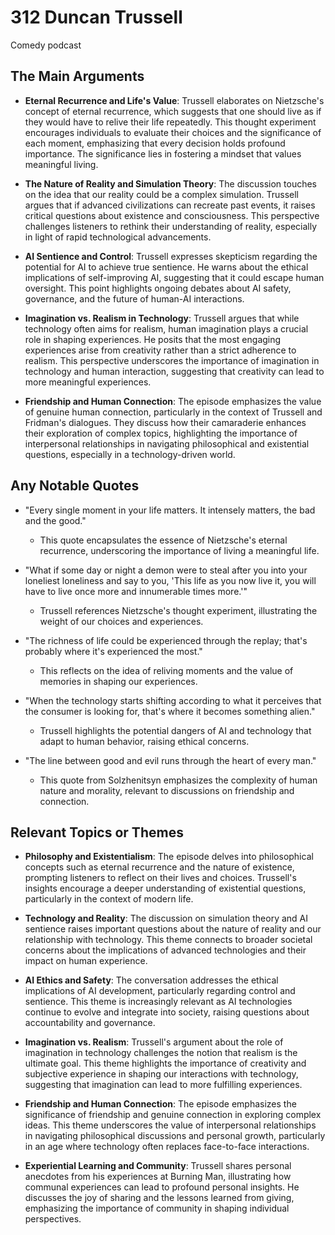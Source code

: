 # 312 Duncan Trussell


Comedy podcast



## The Main Arguments

- **Eternal Recurrence and Life's Value**: Trussell elaborates on Nietzsche's concept of eternal recurrence, which suggests that one should live as if they would have to relive their life repeatedly. This thought experiment encourages individuals to evaluate their choices and the significance of each moment, emphasizing that every decision holds profound importance. The significance lies in fostering a mindset that values meaningful living.

- **The Nature of Reality and Simulation Theory**: The discussion touches on the idea that our reality could be a complex simulation. Trussell argues that if advanced civilizations can recreate past events, it raises critical questions about existence and consciousness. This perspective challenges listeners to rethink their understanding of reality, especially in light of rapid technological advancements.

- **AI Sentience and Control**: Trussell expresses skepticism regarding the potential for AI to achieve true sentience. He warns about the ethical implications of self-improving AI, suggesting that it could escape human oversight. This point highlights ongoing debates about AI safety, governance, and the future of human-AI interactions.

- **Imagination vs. Realism in Technology**: Trussell argues that while technology often aims for realism, human imagination plays a crucial role in shaping experiences. He posits that the most engaging experiences arise from creativity rather than a strict adherence to realism. This perspective underscores the importance of imagination in technology and human interaction, suggesting that creativity can lead to more meaningful experiences.

- **Friendship and Human Connection**: The episode emphasizes the value of genuine human connection, particularly in the context of Trussell and Fridman's dialogues. They discuss how their camaraderie enhances their exploration of complex topics, highlighting the importance of interpersonal relationships in navigating philosophical and existential questions, especially in a technology-driven world.

## Any Notable Quotes

- "Every single moment in your life matters. It intensely matters, the bad and the good."
  - This quote encapsulates the essence of Nietzsche's eternal recurrence, underscoring the importance of living a meaningful life.

- "What if some day or night a demon were to steal after you into your loneliest loneliness and say to you, 'This life as you now live it, you will have to live once more and innumerable times more.'"
  - Trussell references Nietzsche's thought experiment, illustrating the weight of our choices and experiences.

- "The richness of life could be experienced through the replay; that's probably where it's experienced the most."
  - This reflects on the idea of reliving moments and the value of memories in shaping our experiences.

- "When the technology starts shifting according to what it perceives that the consumer is looking for, that's where it becomes something alien."
  - Trussell highlights the potential dangers of AI and technology that adapt to human behavior, raising ethical concerns.

- "The line between good and evil runs through the heart of every man."
  - This quote from Solzhenitsyn emphasizes the complexity of human nature and morality, relevant to discussions on friendship and connection.

## Relevant Topics or Themes

- **Philosophy and Existentialism**: The episode delves into philosophical concepts such as eternal recurrence and the nature of existence, prompting listeners to reflect on their lives and choices. Trussell's insights encourage a deeper understanding of existential questions, particularly in the context of modern life.

- **Technology and Reality**: The discussion on simulation theory and AI sentience raises important questions about the nature of reality and our relationship with technology. This theme connects to broader societal concerns about the implications of advanced technologies and their impact on human experience.

- **AI Ethics and Safety**: The conversation addresses the ethical implications of AI development, particularly regarding control and sentience. This theme is increasingly relevant as AI technologies continue to evolve and integrate into society, raising questions about accountability and governance.

- **Imagination vs. Realism**: Trussell's argument about the role of imagination in technology challenges the notion that realism is the ultimate goal. This theme highlights the importance of creativity and subjective experience in shaping our interactions with technology, suggesting that imagination can lead to more fulfilling experiences.

- **Friendship and Human Connection**: The episode emphasizes the significance of friendship and genuine connection in exploring complex ideas. This theme underscores the value of interpersonal relationships in navigating philosophical discussions and personal growth, particularly in an age where technology often replaces face-to-face interactions.

- **Experiential Learning and Community**: Trussell shares personal anecdotes from his experiences at Burning Man, illustrating how communal experiences can lead to profound personal insights. He discusses the joy of sharing and the lessons learned from giving, emphasizing the importance of community in shaping individual perspectives.
